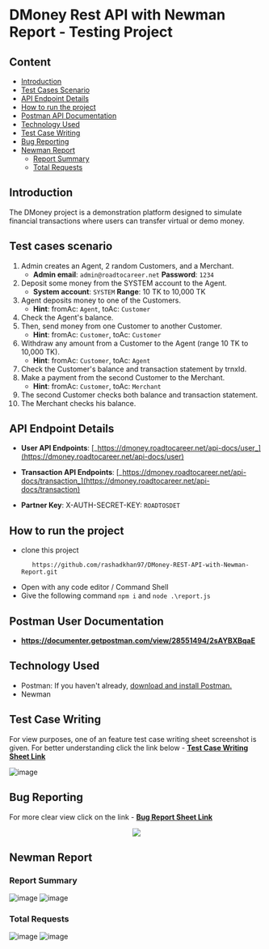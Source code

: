 # **DMoney Rest API with Newman Report -  Testing Project**

## **Content**
- [Introduction](#introduction)
- [Test Cases Scenario](#test-cases-scenario)
- [API Endpoint Details](#api-endpoint-details)
- [How to run the project](#How-to-run-the-project)
- [Postman API Documentation](#postman-api-documentation)
- [Technology Used](#Technology-Used)
- [Test Case Writing](#test-case-writing)
- [Bug Reporting](#bug-reporting)
- [Newman Report](#newman-report)
    - [Report Summary](#report-summary)
    - [Total Requests](#total-requests)
  
  
## Introduction

The DMoney project is a demonstration platform designed to simulate financial transactions where users can transfer virtual or demo money.

## Test cases scenario

1. Admin creates an Agent, 2 random Customers, and a Merchant.  
   - **Admin email**: `admin@roadtocareer.net`  **Password**: `1234`
2. Deposit some money from the SYSTEM account to the Agent.  
   - **System account**: `SYSTEM`  **Range**: 10 TK to 10,000 TK
3. Agent deposits money to one of the Customers.
   - **Hint**: fromAc: `Agent`, toAc: `Customer`     
4. Check the Agent's balance.
5. Then, send money from one Customer to another Customer.
   - **Hint**: fromAc: `Customer`, toAc: `Customer`  
6. Withdraw any amount from a Customer to the Agent (range 10 TK to 10,000 TK).
   - **Hint**: fromAc: `Customer`, toAc: `Agent`  
7. Check the Customer's balance and transaction statement by trnxId.
8. Make a payment from the second Customer to the Merchant.
   - **Hint**: fromAc: `Customer`, toAc: `Merchant`  
9. The second Customer checks both balance and transaction statement. 
10. The Merchant checks his balance.

## API Endpoint Details

- **User API Endpoints**: [_https://dmoney.roadtocareer.net/api-docs/user_](https://dmoney.roadtocareer.net/api-docs/user)

- **Transaction API Endpoints**: [_https://dmoney.roadtocareer.net/api-docs/transaction_](https://dmoney.roadtocareer.net/api-docs/transaction)
- **Partner Key**: X-AUTH-SECRET-KEY: `ROADTOSDET`

## How to run the project

- clone this project
   ```console
      https://github.com/rashadkhan97/DMoney-REST-API-with-Newman-Report.git
    ``` 
- Open with any code editor / Command Shell
- Give the following command ```npm i``` and ```node .\report.js```

## Postman User Documentation
  
  - **https://documenter.getpostman.com/view/28551494/2sAYBXBqaE**
  

## Technology Used
- Postman: If you haven't already, [download and install Postman.](https://www.postman.com/downloads/)
- Newman

## Test Case Writing
For view purposes, one of an feature test case writing sheet screenshot is given. For better understanding click the link below - [**Test Case Writing Sheet Link**](https://docs.google.com/spreadsheets/d/1cZdk7-ELz-Vps4aKg5e9OVTR-lj1iIwB/edit?usp=sharing&ouid=113748567292900710037&rtpof=true&sd=true)


![image](https://github.com/user-attachments/assets/711ee1b3-e9f3-48ed-9e93-a7faf697df3d)


## Bug Reporting
For more clear view click on the link - [**Bug Report Sheet Link**](https://docs.google.com/spreadsheets/d/1yvT0-m4jE2ueoB4oioztYkPadFLr6Yva/edit?usp=sharing&ouid=113748567292900710037&rtpof=true&sd=true)

<p align="center">
  <img src="https://github.com/user-attachments/assets/6022fe15-79b1-4922-968b-6c87294974a0" />
</p>


## Newman Report
### Report Summary 

![image](https://github.com/user-attachments/assets/0509a5bb-f58e-4532-8256-520ac70a20bf)
![image](https://github.com/user-attachments/assets/9c7b876b-1bef-44cb-b21b-c92dcb985eef)

### Total Requests
![image](https://github.com/user-attachments/assets/c1a37253-58c9-437b-916e-ff01dff176e7)
![image](https://github.com/user-attachments/assets/c0b5fdc1-d46a-482b-a1b6-0654e1736d5b)




